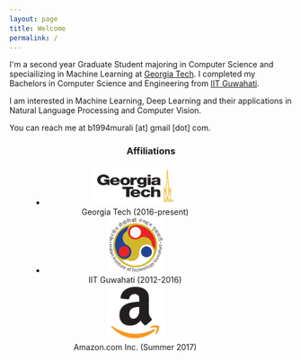 ```yaml
---
layout: page
title: Welcome
permalink: /
---
```


I'm a second year Graduate Student majoring in Computer Science and speciailizing in Machine Learning at [Georgia Tech](https://www.gatech.edu). I completed my Bachelors in Computer Science and Engineering from [IIT Guwahati](https://www.iitg.ac.in).

I am interested in Machine Learning, Deep Learning and their applications in Natural Language Processing and Computer Vision.

You can reach me at b1994murali [at] gmail [dot] com.

<h3 align="center">Affiliations</h3>
<ul>
<div style="width: 400px;">
	<figure align="center" class="affils">
    <li><a href="http://www.gatech.edu/"><img src="/docs/pictures/gatech.png" style="width: 150px;"/></a>
    <figcaption>Georgia Tech (2016-present)</figcaption></li>
    <li><a href="http://www.iitg.ac.in/"><img src="/docs/pictures/iitg.png" style="width: 100px;"/></a>
    <figcaption>IIT Guwahati (2012-2016)</figcaption></li>
    <a href="https://www.amazon.com/"><img src="/docs/pictures/amazon.png" style="width: 100px;"/></a>
    <figcaption>Amazon.com Inc. (Summer 2017)</figcaption>
	</figure>
</div>
</ul>